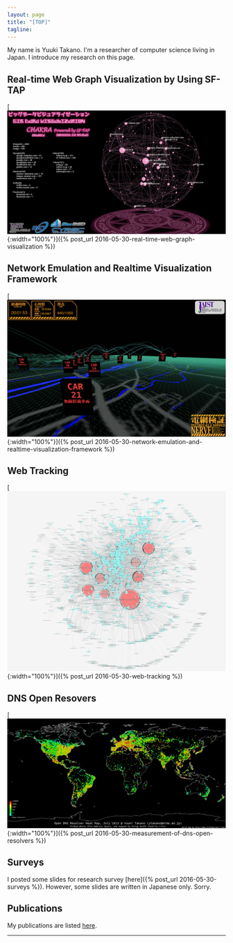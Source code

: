 ```yaml
---
layout: page
title: "[TOP]"
tagline: 
---
```


My name is Yuuki Takano.
I'm a researcher of computer science living in Japan.
I introduce my research on this page.

## Real-time Web Graph Visualization by Using SF-TAP

[![chakra](/assets/chakra.png "CHAKRA: Big Data Visualization System"){:width="100%"}]({% post_url 2016-05-30-real-time-web-graph-visualization  %})

## Network Emulation and Realtime Visualization Framework

[![nervf](/assets/nervf1.jpg "NERVF"){:width="100%"}]({% post_url 2016-05-30-network-emulation-and-realtime-visualization-framework %})

## Web Tracking

[![webtracking](/assets/wide1309_top5.png "Visualization of Web Tracking"){:width="100%"}]({% post_url 2016-05-30-web-tracking %})

## DNS Open Resovers

[![webtracking](/assets/open_dns_resolver_heatmap_201307.png "Visualization of DNS Open Resolvers"){:width="100%"}]({% post_url 2016-05-30-measurement-of-dns-open-resolvers %})

## Surveys

I posted some slides for research survey [here]({% post_url 2016-05-30-surveys %}).
However, some slides are written in Japanese only.
Sorry.

## Publications

My publications are listed [here](publications.html).

---
